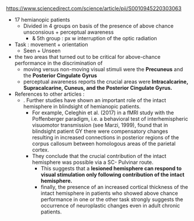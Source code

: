 https://www.sciencedirect.com/science/article/pii/S0010945220303063
- 17 hemianopic patients
	- Divided in 4 groups on basis of the presence of above chance unsconsious + perceptual awareness
		- & 5th group : px w interruption of the optic radiation
- Task : movement + orientation
	- Seen + Unseen
- the two areas that turned out to be critical for above-chance performance in the discrimination of 
	- moving versus non-moving visual stimuli were the **Precuneus** and the **Posterior Cingulate Gyrus** 
	- perceptual awareness reports the crucial areas were **Intracalcarine, Supracalcarine, Cuneus, and the Posterior Cingulate Gyrus.**
- References to other articles :
	- . Further studies have shown an important role of the intact hemisphere in blindsight of hemianopic patients. 
		- For example, Celeghin et al. (2017) in a fMRI study with the Poffenberger paradigm, i.e. a behavioral test of interhemispheric visuomotor transmission (see Marzi, 1999), found that in blindsight patient GY there were compensatory changes resulting in increased connections in posterior regions of the corpus callosum between homologous areas of the parietal cortex.
		- They conclude that the crucial contribution of the intact hemisphere was possible via a SC- Pulvinar route.
			- This suggests that a **lesioned hemisphere can respond to visual stimulation only following contribution of the intact hemisphere.**
			- finally, the presence of an increased cortical thickness of the intact hemisphere in patients who showed above chance performance in one or the other task strongly suggests the occurrence of neuroplastic changes even in adult chronic patients.